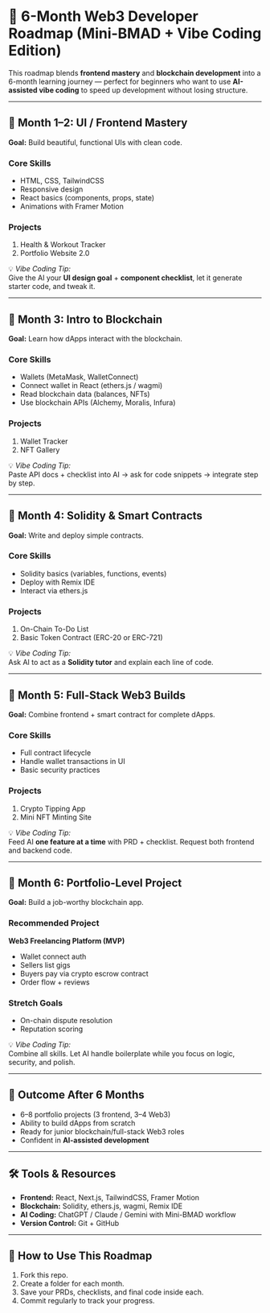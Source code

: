 # 🚀 6-Month Web3 Developer Roadmap (Mini-BMAD + Vibe Coding Edition)

This roadmap blends **frontend mastery** and **blockchain development** into a 6-month learning journey — perfect for beginners who want to use **AI-assisted vibe coding** to speed up development without losing structure.

---

## 📅 Month 1–2: UI / Frontend Mastery
**Goal:** Build beautiful, functional UIs with clean code.

### Core Skills
- HTML, CSS, TailwindCSS
- Responsive design
- React basics (components, props, state)
- Animations with Framer Motion

### Projects
1. Health & Workout Tracker
2. Portfolio Website 2.0

💡 *Vibe Coding Tip:*  
Give the AI your **UI design goal** + **component checklist**, let it generate starter code, and tweak it.

---

## 📅 Month 3: Intro to Blockchain
**Goal:** Learn how dApps interact with the blockchain.

### Core Skills
- Wallets (MetaMask, WalletConnect)
- Connect wallet in React (ethers.js / wagmi)
- Read blockchain data (balances, NFTs)
- Use blockchain APIs (Alchemy, Moralis, Infura)

### Projects
1. Wallet Tracker
2. NFT Gallery

💡 *Vibe Coding Tip:*  
Paste API docs + checklist into AI → ask for code snippets → integrate step by step.

---

## 📅 Month 4: Solidity & Smart Contracts
**Goal:** Write and deploy simple contracts.

### Core Skills
- Solidity basics (variables, functions, events)
- Deploy with Remix IDE
- Interact via ethers.js

### Projects
1. On-Chain To-Do List
2. Basic Token Contract (ERC-20 or ERC-721)

💡 *Vibe Coding Tip:*  
Ask AI to act as a **Solidity tutor** and explain each line of code.

---

## 📅 Month 5: Full-Stack Web3 Builds
**Goal:** Combine frontend + smart contract for complete dApps.

### Core Skills
- Full contract lifecycle
- Handle wallet transactions in UI
- Basic security practices

### Projects
1. Crypto Tipping App
2. Mini NFT Minting Site

💡 *Vibe Coding Tip:*  
Feed AI **one feature at a time** with PRD + checklist. Request both frontend and backend code.

---

## 📅 Month 6: Portfolio-Level Project
**Goal:** Build a job-worthy blockchain app.

### Recommended Project
**Web3 Freelancing Platform (MVP)**  
- Wallet connect auth
- Sellers list gigs
- Buyers pay via crypto escrow contract
- Order flow + reviews

### Stretch Goals
- On-chain dispute resolution
- Reputation scoring

💡 *Vibe Coding Tip:*  
Combine all skills. Let AI handle boilerplate while you focus on logic, security, and polish.

---

## 🎯 Outcome After 6 Months
- 6–8 portfolio projects (3 frontend, 3–4 Web3)
- Ability to build dApps from scratch
- Ready for junior blockchain/full-stack Web3 roles
- Confident in **AI-assisted development**

---

## 🛠 Tools & Resources
- **Frontend:** React, Next.js, TailwindCSS, Framer Motion
- **Blockchain:** Solidity, ethers.js, wagmi, Remix IDE
- **AI Coding:** ChatGPT / Claude / Gemini with Mini-BMAD workflow
- **Version Control:** Git + GitHub

---

## 📌 How to Use This Roadmap
1. Fork this repo.
2. Create a folder for each month.
3. Save your PRDs, checklists, and final code inside each.
4. Commit regularly to track your progress.
